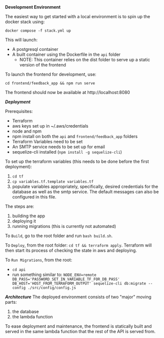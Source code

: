 **Development Environment**

The easiest way to get started with a local environment is to spin up the docker stack using:
 
 `docker compose -f stack.yml up`

 This will launch:
 * A postgresql container
 * A built container using the Dockerfile in the `api` folder
    * NOTE: This container relies on the dist folder to serve up a static version of the frontend

To launch the frontend for development, use:

`cd frontend/feedback_app && npm run serve`

The frontend should now be available at http://localhost:8080

***Deployment***

Prerequisites:
* Terraform
* aws keys set up in ~/.aws/credentials
* node and npm 
* npm install on both the `api` and `frontend/feedback_app` folders
* Terraform Variables need to be set
* An SMTP service needs to be set up for email
* sequelize-cli installed (`npm install -g sequelize-cli`)

To set up the terraform variables (this needs to be done before the first deployment):
1. `cd tf`
2. `cp variables.tf.template variables.tf`
3. populate variables appropriately, specifically, desired credentials for the database as well as the smtp service. The default messages can also be configured in this file.

The steps are:
1. building the app
2. deploying it
3. running migrations (this is currently not automated)

To `Build`, go to the root folder and run `bash build.sh`.

To `Deploy`, from the root folder: `cd tf && terraform apply`. Terraform will then start its process of checking the state in aws and deploying. 

To `Run Migrations`, from the root:

* `cd api` 
* run something similar to:
`NODE_ENV=remote DB_PASS='PASSWORD_SET_IN_VARIABLE_TF_FOR_DB_PASS' DB_HOST='HOST_FROM_TERRAFORM_OUTPUT' sequelize-cli db:migrate --config ./src/config/config.js`

***Architecture***
The deployed environment consists of two "major" moving parts:
1. the database
2. the lambda function

To ease deployment and maintenance, the frontend is statically built and served in the same lambda function that the rest of the API is served from. 